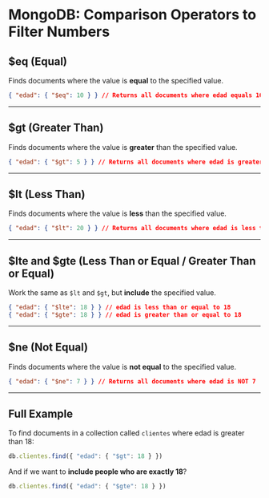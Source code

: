 # MongoDB: Comparison Operators to Filter Numbers

## $eq (Equal)
Finds documents where the value is **equal** to the specified value.

```json
{ "edad": { "$eq": 10 } } // Returns all documents where edad equals 10
```

---

## $gt (Greater Than)
Finds documents where the value is **greater** than the specified value.

```json
{ "edad": { "$gt": 5 } } // Returns all documents where edad is greater than 5
```

---

## $lt (Less Than)
Finds documents where the value is **less** than the specified value.

```json
{ "edad": { "$lt": 20 } } // Returns all documents where edad is less than 20
```

---

## $lte and $gte (Less Than or Equal / Greater Than or Equal)
Work the same as `$lt` and `$gt`, but **include** the specified value.

```json
{ "edad": { "$lte": 18 } } // edad is less than or equal to 18
{ "edad": { "$gte": 18 } } // edad is greater than or equal to 18
```

---

## $ne (Not Equal)
Finds documents where the value is **not equal** to the specified value.

```json
{ "edad": { "$ne": 7 } } // Returns all documents where edad is NOT 7
```

---

## Full Example

To find documents in a collection called `clientes` where edad is greater than 18:

```javascript
db.clientes.find({ "edad": { "$gt": 18 } })
```

And if we want to **include people who are exactly 18**?

```javascript
db.clientes.find({ "edad": { "$gte": 18 } })
```